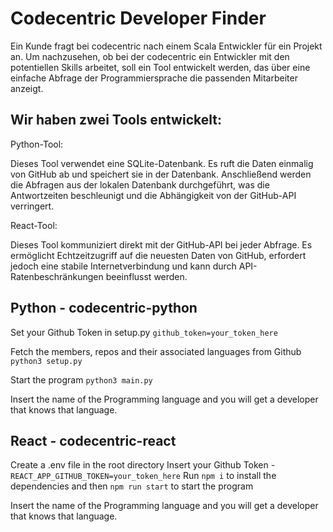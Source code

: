 # Codecentric Developer Finder

Ein Kunde fragt bei codecentric nach einem Scala Entwickler für ein
Projekt an.
Um nachzusehen, ob bei der codecentric ein Entwickler mit den
potentiellen Skills arbeitet, soll ein Tool entwickelt werden, das über eine
einfache Abfrage der Programmiersprache die passenden Mitarbeiter
anzeigt.

## Wir haben zwei Tools entwickelt:

Python-Tool:

Dieses Tool verwendet eine SQLite-Datenbank.
Es ruft die Daten einmalig von GitHub ab und speichert sie in der Datenbank.
Anschließend werden die Abfragen aus der lokalen Datenbank durchgeführt, was die Antwortzeiten beschleunigt und die Abhängigkeit von der GitHub-API verringert.

React-Tool:

Dieses Tool kommuniziert direkt mit der GitHub-API bei jeder Abfrage.
Es ermöglicht Echtzeitzugriff auf die neuesten Daten von GitHub, erfordert jedoch eine stabile Internetverbindung und kann durch API-Ratenbeschränkungen beeinflusst werden.

## Python - codecentric-python

Set your Github Token in setup.py
`github_token=your_token_here`

Fetch the members, repos and their associated languages from Github
`python3 setup.py`

Start the program
`python3 main.py`

Insert the name of the Programming language and you will get a developer that knows that language.

## React - codecentric-react

Create a .env file in the root directory
Insert your Github Token - `REACT_APP_GITHUB_TOKEN=your_token_here`
Run `npm i` to install the dependencies and then `npm run start` to start the program

Insert the name of the Programming language and you will get a developer that knows that language.
